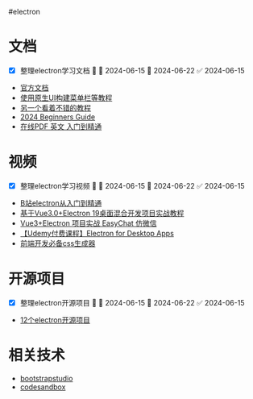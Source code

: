 #electron 

# 文档

- [x] 整理electron学习文档 🔺 🛫 2024-06-15 📅 2024-06-22 ✅ 2024-06-15

- [官方文档](https://www.electronjs.org/zh/docs/latest/tutorial/quick-start)
- [使用原生UI构建菜单栏等教程](https://dev.to/kiraaziz/electronjs-tutorial-1cb3#introduction-to-electronjs)
- [另一个看着不错的教程](https://www.tutorialspoint.com/electron/electron_system_dialogs.htm)
- [2024 Beginners Guide](https://www.ropstam.com/electron-js-development/)
- [在线PDF 英文 入门到精通](https://dl.ebooksworld.ir/motoman/Apress.Electron.From.Beginner.to.Pro.www.EBooksWorld.ir.pdf)

# 视频

- [x] 整理electron学习视频 🔺 🛫 2024-06-15 📅 2024-06-22 ✅ 2024-06-15

- [B站electron从入门到精通](https://www.bilibili.com/video/BV1xd4y1J7dB/?p=4&spm_id_from=333.1007.top_right_bar_window_history.content.click&vd_source=8d93ec62138c112af1ea8d6ccf035cb1)
- [基于Vue3.0+Electron 19桌面混合开发项目实战教程](https://www.bilibili.com/video/BV1FP4115739?p=33&spm_id_from=pageDriver&vd_source=8d93ec62138c112af1ea8d6ccf035cb1)
- [Vue3+Electron 项目实战 EasyChat 仿微信](https://www.bilibili.com/video/BV1qz421Y7zR/?spm_id_from=333.337.search-card.all.click&vd_source=8d93ec62138c112af1ea8d6ccf035cb1)
- [【Udemy付费课程】Electron for Desktop Apps](https://www.bilibili.com/video/BV1pY4y1i7Ac/?spm_id_from=333.337.search-card.all.click&vd_source=8d93ec62138c112af1ea8d6ccf035cb1)
- [前端开发必备css生成器](https://www.bilibili.com/video/BV11Y411j7Tv/?spm_id_from=333.337.search-card.all.click&vd_source=8d93ec62138c112af1ea8d6ccf035cb1)

# 开源项目

- [x] 整理electron开源项目 🔺 🛫 2024-06-15 📅 2024-06-22 ✅ 2024-06-15

- [12个electron开源项目](https://www.51cto.com/article/719528.html)

# 相关技术

- [bootstrapstudio](https://bootstrapstudio.io/)
- [codesandbox](https://codesandbox.io)